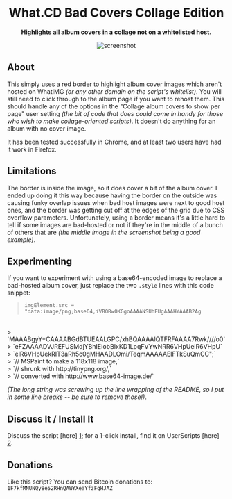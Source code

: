 <h1 align="center">What.CD Bad Covers Collage Edition</h1>
<p align="center">
<b>Highlights all album covers in a collage not on a whitelisted host.</b></p>

<p align="center">
  <img src="https://raw.github.com/Wingman4l7/badhost/master/What.CD%20Bad%20Covers%20Collage%20Edition.png" alt="screenshot"/>
</p>

About
-----
This simply uses a red border to highlight album cover images which aren't hosted on WhatIMG *(or any other domain on the script's whitelist)*. You will still need to click through to the album page if you want to rehost them. This should handle any of the options in the "Collage album covers to show per page" user setting *(the bit of code that does could come in handy for those who wish to make collage-oriented scripts)*. It doesn't do anything for an album with no cover image.

It has been tested successfully in Chrome, and at least two users have had it work in Firefox.

Limitations
-----------
The border is inside the image, so it does cover a bit of the album cover. I ended up doing it this way because having the border on the outside was causing funky overlap issues when bad host images were next to good host ones, and the border was getting cut off at the edges of the grid due to CSS overflow parameters. Unfortunately, using a border means it's a little hard to tell if some images are bad-hosted or not if they're in the middle of a bunch of others that are *(the middle image in the screenshot being a good example)*.

Experimenting
-------------
If you want to experiment with using a base64-encoded image to replace a bad-hosted album cover, just replace the two `.style` lines with this code snippet:
> `imgElement.src = 
"data:image/png;base64,iVBORw0KGgoAAAANSUhEUgAAAHYAAAB2Ag`
<BR>
> `MAAABgyY+CAAAABGdBTUEAALGPC/xhBQAAAAlQTFRFAAAA7Rwk////o0`
<BR>
> `eFZAAAADVJREFUSMdjYBhIEIobBIxKD1LpqFVYwNRR6VHpUelR6VHpU`
<BR>
> `elR6VHpUekRIT3aRh5c0gMHAADLOmi/TeqmAAAAAElFTkSuQmCC";`
<BR>
> `// MSPaint to make a 118x118 image,`
<BR>
> `// shrunk with http://tinypng.org/,`
<BR>
> `// converted with http://www.base64-image.de/`

*(The long string was screwing up the line wrapping of the README, so I put in some line breaks -- be sure to remove those!)*.

Discuss It / Install It
-----------------------
Discuss the script [here] [1]; for a 1-click install, find it on UserScripts [here] [2].

  [1]: https://what.cd/forums.php?action=viewthread&threadid=171416
  [2]: http://userscripts.org/scripts/show/162954

Donations
---------
Like this script?  You can send Bitcoin donations to: `1F7kfMNUNQy8e52RHnQAWYXeaYfzFqHJAZ`